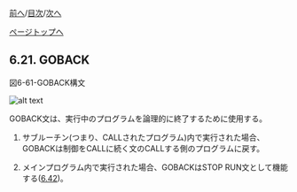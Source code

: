 <!--navi start1-->
[前へ](6-20.md)/[目次](https://opensourcecobol.github.io/markdown/TOC.html)/[次へ](6-22-1.md)
<!--navi end1-->
<!--navi start2-->

[ページトップへ](6-21.md)
<!--navi end2-->
## 6.21. GOBACK

図6-61-GOBACK構文

![alt text](Image/6-61-Goback.png)

GOBACK文は、実行中のプログラムを論理的に終了するために使用する。

1. サブルーチン(つまり、CALLされたプログラム)内で実行された場合、GOBACKは制御をCALLに続く文のCALLする側のプログラムに戻す。

2. メインプログラム内で実行された場合、GOBACKはSTOP RUN文として機能する([6.42](6-42.md))。

